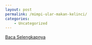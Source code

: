 ```yaml
---
layout: post
permalink: /mimpi-ular-makan-kelinci/
categories:
    - Uncategorized
---
```


[Baca Selengkapnya](/07)
